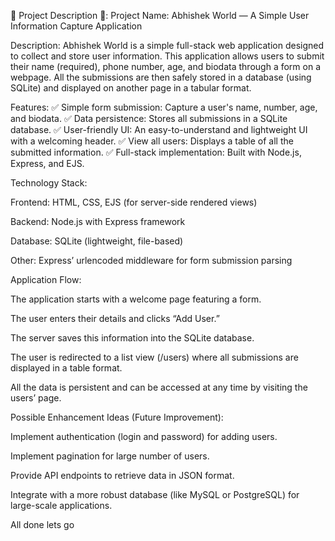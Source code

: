 🔹 Project Description 🔹:
Project Name: Abhishek World — A Simple User Information Capture Application

Description:
Abhishek World is a simple full-stack web application designed to collect and store user information. This application allows users to submit their name (required), phone number, age, and biodata through a form on a webpage. All the submissions are then safely stored in a database (using SQLite) and displayed on another page in a tabular format.

Features:
✅ Simple form submission: Capture a user's name, number, age, and biodata.
✅ Data persistence: Stores all submissions in a SQLite database.
✅ User-friendly UI: An easy-to-understand and lightweight UI with a welcoming header.
✅ View all users: Displays a table of all the submitted information.
✅ Full-stack implementation: Built with Node.js, Express, and EJS.

Technology Stack:

Frontend: HTML, CSS, EJS (for server-side rendered views)

Backend: Node.js with Express framework

Database: SQLite (lightweight, file-based)

Other: Express’ urlencoded middleware for form submission parsing

Application Flow:

The application starts with a welcome page featuring a form.

The user enters their details and clicks “Add User.”

The server saves this information into the SQLite database.

The user is redirected to a list view (/users) where all submissions are displayed in a table format.

All the data is persistent and can be accessed at any time by visiting the users’ page.

Possible Enhancement Ideas (Future Improvement):

Implement authentication (login and password) for adding users.

Implement pagination for large number of users.

Provide API endpoints to retrieve data in JSON format.

Integrate with a more robust database (like MySQL or PostgreSQL) for large-scale applications.

All done lets go
